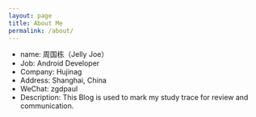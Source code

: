 ```yaml
---
layout: page
title: About Me
permalink: /about/
---
```


* name: 周国栋（Jelly Joe）
* Job: Android Developer
* Company: Hujinag
* Address: Shanghai, China
* WeChat: zgdpaul
* Description: This Blog is used to mark my study trace for review and communication.

 
